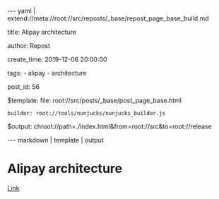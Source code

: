 --- yaml | extend://meta://root://src/reposts/_base/repost_page_base_build.md

title: Alipay architecture

author: Repost

create_time: 2019-12-06 20:00:00

tags:
    - alipay
    - architecture

post_id: 56

$template:
    file: root://src/posts/_base/post_page_base.html

    builder: root://tools/nunjucks/nunjucks_builder.js

$output: chroot://path=./index.html&from=root://src&to=root://release

--- markdown | template | output
# Alipay architecture
[Link](https://mp.weixin.qq.com/s/RxjBtIO8GdshYyod1KWb1Q)
